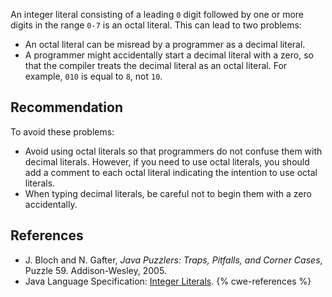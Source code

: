An integer literal consisting of a leading `0` digit followed by one or more digits in the range `0-7` is an octal literal. This can lead to two problems:

* An octal literal can be misread by a programmer as a decimal literal.
* A programmer might accidentally start a decimal literal with a zero, so that the compiler treats the decimal literal as an octal literal. For example, `010` is equal to `8`, not `10`.

## Recommendation
To avoid these problems:

* Avoid using octal literals so that programmers do not confuse them with decimal literals. However, if you need to use octal literals, you should add a comment to each octal literal indicating the intention to use octal literals.
* When typing decimal literals, be careful not to begin them with a zero accidentally.

## References
* J. Bloch and N. Gafter, *Java Puzzlers: Traps, Pitfalls, and Corner Cases*, Puzzle 59. Addison-Wesley, 2005.
* Java Language Specification: [Integer Literals](https://docs.oracle.com/javase/specs/jls/se11/html/jls-3.html#jls-3.10.1).
{% cwe-references %}
